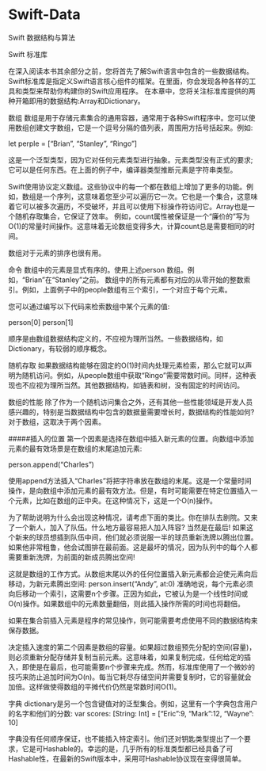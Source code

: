 # Swift-Data
Swift 数据结构与算法

Swift 标准库

在深入阅读本书其余部分之前，您将首先了解Swift语言中包含的一些数据结构。Swift标准库是指定义Swift语言核心组件的框架。在里面，你会发现各种各样的工具和类型来帮助你构建你的Swift应用程序。
在本章中，您将关注标准库提供的两种开箱即用的数据结构:Array和Dictionary。

数组
数组是用于存储元素集合的通用容器，通常用于各种Swift程序中。您可以使用数组创建文字数组，它是一个逗号分隔的值列表，周围用方括号括起来。例如:

let perple = [“Brian”, “Stanley”, “Ringo”]

这是一个泛型类型，因为它对任何元素类型进行抽象。元素类型没有正式的要求;它可以是任何东西。在上面的例子中，编译器类型推断元素是字符串类型。

Swift使用协议定义数组。这些协议中的每一个都在数组上增加了更多的功能。例如，数组是一个序列，这意味着您至少可以遍历它一次。它也是一个集合，这意味着它可以被多次遍历，不受破坏，并且可以使用下标操作符访问它。Array也是一个随机存取集合，它保证了效率。
例如，count属性被保证是一个“廉价的”写为O(1)的常量时间操作。这意味着无论数组变得多大，计算count总是需要相同的时间。

数组对于元素的排序也很有用。

命令
数组中的元素是显式有序的。使用上述person 数组。例如，“Brian”在“Stanley”之前。
数组中的所有元素都有对应的从零开始的整数索引。例如，上面例子中的people数组有三个索引，一个对应于每个元素。

您可以通过编写以下代码来检索数组中某个元素的值:

person[0]
person[1]

顺序是由数组数据结构定义的，不应视为理所当然。一些数据结构，如Dictionary，有较弱的顺序概念。

随机存取
如果数据结构能够在固定的O(1)时间内处理元素检索，那么它就可以声明为随机访问。例如，从people数组中获取“Ringo”需要常数时间。同样，这种表现也不应视为理所当然。其他数据结构，如链表和树，没有固定的时间访问。

数组的性能
除了作为一个随机访问集合之外，还有其他一些性能领域是开发人员感兴趣的，特别是当数据结构中包含的数据量需要增长时，数据结构的性能如何?对于数组，这取决于两个因素。

#####插入的位置
第一个因素是选择在数组中插入新元素的位置。向数组中添加元素的最有效场景是在数组的末尾追加元素:

person.append(“Charles”)

使用append方法插入“Charles”将把字符串放在数组的末尾。这是一个常量时间操作，是向数组中添加元素的最有效方法。但是，有时可能需要在特定位置插入一个元素，比如在数组的正中央。在这种情况下，这是一个O(n)操作。

为了帮助说明为什么会出现这种情况，请考虑下面的类比。你在排队去剧院。又来了一个新人，加入了队伍。什么地方最容易把人加入阵容?
当然是在最后!
如果这个新来的球员想插到队伍中间，他们就必须说服一半的球员重新洗牌以腾出位置。
如果他非常粗鲁，他会试图排在最前面。这是最坏的情况，因为队列中的每个人都需要重新洗牌，为前面的新成员腾出空间!

这就是数组的工作方式。从数组末尾以外的任何位置插入新元素都会迫使元素向后移动，为新元素腾出空间:
person.insert(“Andy”, at:0)
准确地说，每个元素必须向后移动一个索引，这需要n个步骤。正因为如此，它被认为是一个线性时间或O(n)操作。如果数组中的元素数量翻倍，则此插入操作所需的时间也将翻倍。

如果在集合前插入元素是程序的常见操作，则可能需要考虑使用不同的数据结构来保存数据。

决定插入速度的第二个因素是数组的容量。如果超过数组预先分配的空间(容量)，则必须重新分配存储并复制当前元素。这意味着，如果复制完成，任何给定的插入，即使是在最后，也可能需要n个步骤来完成。然而，标准库使用了一个微妙的技巧来防止追加时间为O(n)。每当它耗尽存储空间并需要复制时，它的容量就会加倍。这样做使得数组的平摊代价仍然是常数时间O(1)。

字典
dictionary是另一个包含键值对的泛型集合。例如，这里有一个字典包含用户的名字和他们的分数:
var scores: [String: Int] = [“Eric”:9, “Mark”:12, “Wayne”: 10]

字典没有任何顺序保证，也不能插入特定索引。他们还对钥匙类型提出了一个要求，它是可Hashable的。幸运的是，几乎所有的标准类型都已经具备了可Hashable性，在最新的Swift版本中，采用可Hashable协议现在变得很简单。

